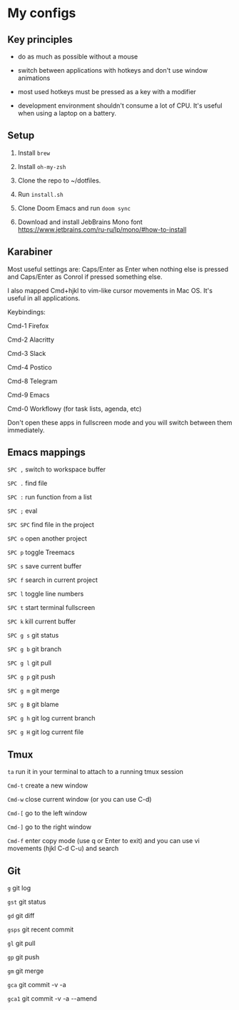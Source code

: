 # My configs

## Key principles

- do as much as possible without a mouse

- switch between applications with hotkeys and don't use window animations

- most used hotkeys must be pressed as a key with a modifier

- development environment shouldn't consume a lot of CPU. It's useful when using a laptop on a battery.


## Setup

1. Install `brew`

2. Install `oh-my-zsh`

3. Clone the repo to ~/dotfiles.

4. Run `install.sh`

5. Clone Doom Emacs and run `doom sync`

6. Download and install JebBrains Mono font https://www.jetbrains.com/ru-ru/lp/mono/#how-to-install


## Karabiner

Most useful settings are: Caps/Enter as Enter when nothing else is pressed and Caps/Enter as Conrol if pressed something else.

I also mapped Cmd+hjkl to vim-like cursor movements in Mac OS. It's useful in all applications.

Keybindings:

Cmd-1 Firefox

Cmd-2 Alacritty

Cmd-3 Slack

Cmd-4 Postico

Cmd-8 Telegram

Cmd-9 Emacs

Cmd-0 Workflowy (for task lists, agenda, etc)

Don't open these apps in fullscreen mode and you will switch between them immediately.


## Emacs mappings

`SPC ,`   switch to workspace buffer

`SPC .`   find file

`SPC :`   run function from a list

`SPC ;`   eval

`SPC SPC` find file in the project

`SPC o`   open another project

`SPC p`   toggle Treemacs

`SPC s`   save current buffer

`SPC f`   search in current project

`SPC l`   toggle line numbers

`SPC t`   start terminal fullscreen

`SPC k`   kill current buffer

`SPC g s` git status

`SPC g b` git branch

`SPC g l` git pull

`SPC g p` git push

`SPC g m` git merge

`SPC g B` git blame

`SPC g h` git log current branch

`SPC g H` git log current file


## Tmux

`ta`    run it in your terminal to attach to a running tmux session

`Cmd-t` create a new window

`Cmd-w` close current window (or you can use C-d)

`Cmd-[` go to the left window

`Cmd-]` go to the right window

`Cmd-f` enter copy mode (use q or Enter to exit) and you can use vi movements (hjkl C-d C-u) and search


## Git

`g`    git log

`gst`  git status

`gd`   git diff

`gsps` git recent commit

`gl`   git pull

`gp`   git push

`gm`   git merge

`gca`  git commit -v -a

`gca1` git commit -v -a --amend
